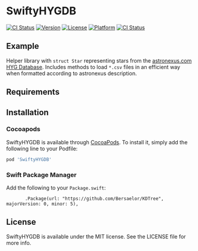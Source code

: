 # SwiftyHYGDB

[![CI Status](http://img.shields.io/travis/Bersaelor/SwiftyHYGDB.svg?style=flat)](https://travis-ci.org/Bersaelor/SwiftyHYGDB)
[![Version](https://img.shields.io/cocoapods/v/SwiftyHYGDB.svg?style=flat)](http://cocoapods.org/pods/SwiftyHYGDB)
[![License](https://img.shields.io/cocoapods/l/SwiftyHYGDB.svg?style=flat)](http://cocoapods.org/pods/SwiftyHYGDB)
[![Platform](https://img.shields.io/cocoapods/p/SwiftyHYGDB.svg?style=flat)](http://cocoapods.org/pods/SwiftyHYGDB)
[![CI Status](http://img.shields.io/travis/Bersaelor/SwiftyHYGDB.svg?style=flat)](https://travis-ci.org/Bersaelor/SwiftyHYGDB)

## Example

Helper library with `struct Star` representing stars from the [astronexus.com HYG Database](http://www.astronexus.com/hyg).
Includes methods to load `*.csv` files in an efficient way when formatted according to astronexus description.

## Requirements

## Installation

### Cocoapods
SwiftyHYGDB is available through [CocoaPods](http://cocoapods.org). To install
it, simply add the following line to your Podfile:

```ruby
pod 'SwiftyHYGDB'
```
### Swift Package Manager

Add the following to your `Package.swift`:
```
       .Package(url: "https://github.com/Bersaelor/KDTree", majorVersion: 0, minor: 5),
```

## License

SwiftyHYGDB is available under the MIT license. See the LICENSE file for more info.
